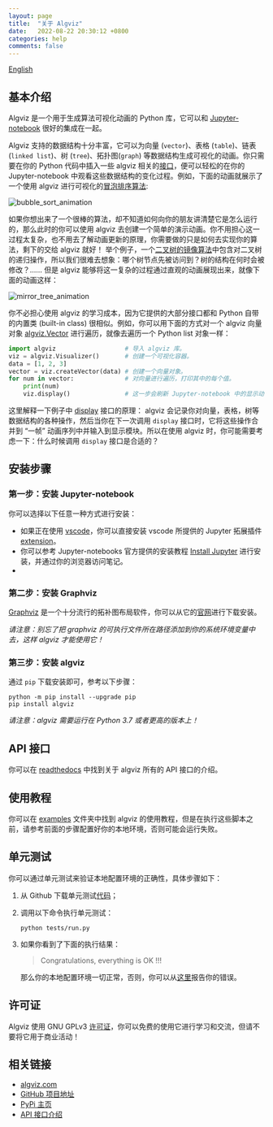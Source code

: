 ```yaml
---
layout: page
title:  "关于 Algviz"
date:   2022-08-22 20:30:12 +0800
categories: help
comments: false
---
```


[English](about.md)

## 基本介绍

Algviz 是一个用于生成算法可视化动画的 Python 库，它可以和 [Jupyter-notebook](https://jupyter.org/) 很好的集成在一起。

Algviz 支持的数据结构十分丰富，它可以为向量 (`vector`)、表格 (`table`)、链表 (`linked list`)、树 (`tree`)、拓扑图(`graph`) 等数据结构生成可视化的动画。你只需要在你的 Python 代码中插入一些 algviz 相关的[接口](https://algviz.readthedocs.io/en/latest/api.html#module-algviz)，便可以轻松的在你的 Jupyter-notebook 中观看这些数据结构的变化过程。例如，下面的动画就展示了一个使用 algviz 进行可视化的[冒泡排序算法](https://en.wikipedia.org/wiki/Bubble_sort):

![bubble_sort_animation](https://cdn.jsdelivr.net/gh/zjl9959/algviz@main/docs/animation_images/bubble_sort.svg)

如果你想出来了一个很棒的算法，却不知道如何向你的朋友讲清楚它是怎么运行的，那么此时的你可以使用 algviz 去创建一个简单的演示动画。你不用担心这一过程太复杂，也不用去了解动画更新的原理，你需要做的只是如何去实现你的算法，剩下的交给 algviz 就好！
举个例子，一个[二叉树的镜像算法](https://medium.com/@ajinkyajawale/convert-a-binary-tree-into-its-mirror-tree-42ea44cea237)中包含对二叉树的递归操作，所以我们很难去想象：哪个树节点先被访问到？树的结构在何时会被修改？…… 但是 algviz 能够将这一复杂的过程通过直观的动画展现出来，就像下面的动画这样：

![mirror_tree_animation](https://cdn.jsdelivr.net/gh/zjl9959/algviz@main/docs/animation_images/mirror_tree_complete.svg)

你不必担心使用 algviz 的学习成本，因为它提供的大部分接口都和 Python 自带的内置类 (built-in class) 很相似。例如，你可以用下面的方式对一个 algviz 向量对象 [algviz.Vector](https://algviz.readthedocs.io/en/latest/api.html#algviz.vector.Vector) 进行遍历，就像去遍历一个 Python list 对象一样：

```python
import algviz                   # 导入 algviz 库。
viz = algviz.Visualizer()       # 创建一个可视化容器。
data = [1, 2, 3]
vector = viz.createVector(data) # 创建一个向量对象。
for num in vector:              # 对向量进行遍历，打印其中的每个值。
    print(num)
    viz.display()               # 这一步会刷新 Jupyter-notebook 中的显示动画。
```

这里解释一下例子中 [display](https://algviz.readthedocs.io/en/latest/api.html#algviz.visual.Visualizer.display) 接口的原理： algviz 会记录你对向量，表格，树等数据结构的各种操作，然后当你在下一次调用 `display` 接口时，它将这些操作合并到 “一帧” 动画序列中并输入到显示模块。所以在使用 algviz 时，你可能需要考虑一下：什么时候调用 `display` 接口是合适的？


## 安装步骤

### 第一步：安装 Jupyter-notebook

你可以选择以下任意一种方式进行安装：

+ 如果正在使用 [vscode](https://code.visualstudio.com/)，你可以直接安装 vscode 所提供的 Jupyter 拓展插件 [extension](https://marketplace.visualstudio.com/items?itemName=ms-toolsai.jupyter)。
+ 你可以参考 Jupyter-notebooks 官方提供的安装教程 [Install Jupyter](https://jupyter.org/install) 进行安装，并通过你的浏览器访问笔记。
+ 

### 第二步：安装 Graphviz

[Graphviz](https://graphviz.org/) 是一个十分流行的拓补图布局软件，你可以从它的[官网](https://graphviz.org/download/)进行下载安装。

*请注意：别忘了把 graphviz 的可执行文件所在路径添加到你的系统环境变量中去，这样 algviz 才能使用它！*

### 第三步：安装 algviz

通过 `pip` 下载安装即可，参考以下步骤：

```shell
python -m pip install --upgrade pip
pip install algviz
```

*请注意：algviz 需要运行在 Python 3.7 或者更高的版本上！*

## API 接口

你可以在 [readthedocs](https://algviz.readthedocs.io/en/latest/api.html#) 中找到关于 algviz 所有的 API 接口的介绍。

## 使用教程

你可以在 [examples](https://github.com/zjl9959/algviz/tree/main/examples) 文件夹中找到 algviz 的使用教程，但是在执行这些脚本之前，请参考前面的步骤配置好你的本地环境，否则可能会运行失败。

## 单元测试

你可以通过单元测试来验证本地配置环境的正确性，具体步骤如下：

1. 从 Github 下载单元测试[代码](https://github.com/zjl9959/algviz/tree/main/tests)；
2. 调用以下命令执行单元测试：
    ```shell
    python tests/run.py
    ```
3. 如果你看到了下面的执行结果：
    > Congratulations, everything is OK !!!
    
    那么你的本地配置环境一切正常，否则，你可以从[这里](https://github.com/zjl9959/algviz/issues)报告你的错误。

## 许可证

Algviz 使用 GNU GPLv3 [许可证](https://github.com/zjl9959/algviz/blob/main/LICENSE)，你可以免费的使用它进行学习和交流，但请不要将它用于商业活动！

## 相关链接

+ [algviz.com](https://algviz.com/)
+ [GitHub 项目地址](https://github.com/zjl9959/algviz)
+ [PyPi 主页](https://pypi.org/project/algviz/)
+ [API 接口介绍](https://algviz.readthedocs.io/en/latest/index.html)


[Vector]: https://algviz.readthedocs.io/en/latest/api.html#algviz.vector.Vector
[Table]: https://algviz.readthedocs.io/en/latest/api.html#algviz.table.Table
[ForwardLinkedNode]: https://algviz.readthedocs.io/en/latest/api.html#algviz.linked_list.ForwardLinkedListNode
[DoublyLinkedNode]: https://algviz.readthedocs.io/en/latest/api.html#algviz.linked_list.DoublyLinkedListNode
[binary tree]: https://algviz.readthedocs.io/en/latest/api.html#algviz.tree.parseBinaryTree
[normal tree]: https://algviz.readthedocs.io/en/latest/api.html#algviz.tree.parseTree
[TreeNode]: https://algviz.readthedocs.io/en/latest/api.html#algviz.tree.TreeNode
[graph]: https://algviz.readthedocs.io/en/latest/api.html#algviz.graph.parseGraph
[GraphNode]: https://algviz.readthedocs.io/en/latest/api.html#algviz.graph.GraphNode

[vector.ipynb]: https://github.com/zjl9959/algviz/blob/main/examples/vector.ipynb
[table.ipynb]: https://github.com/zjl9959/algviz/blob/main/examples/table.ipynb
[linked_list.ipynb]: https://github.com/zjl9959/algviz/blob/main/examples/linked_list.ipynb
[tree.ipynb]: https://github.com/zjl9959/algviz/blob/main/examples/tree.ipynb
[graph.ipynb]: https://github.com/zjl9959/algviz/blob/main/examples/graph.ipynb
[vector.ipynb colab]: https://colab.research.google.com/drive/1RgAoKbiSBXdSvBg65pwu9pJp5bQL1pCs?usp=sharing
[table.ipynb colab]: https://colab.research.google.com/drive/1GH6XgKDpUA2GKxiLm5tljp19wUvmnDxO?usp=sharing
[linked_list.ipynb colab]: https://colab.research.google.com/drive/1rsg-6irXzQODPi6DUZhtu-pKq_r55hwV?usp=sharing
[tree.ipynb colab]: https://colab.research.google.com/drive/138pnzwoS2vdhssZyTx-k5rwBQNb2Hi9N?usp=sharing
[graph.ipynb colab]: https://colab.research.google.com/drive/14hF30-N9VGBb5-vkERPuURvmnB9VspU9?usp=sharing
